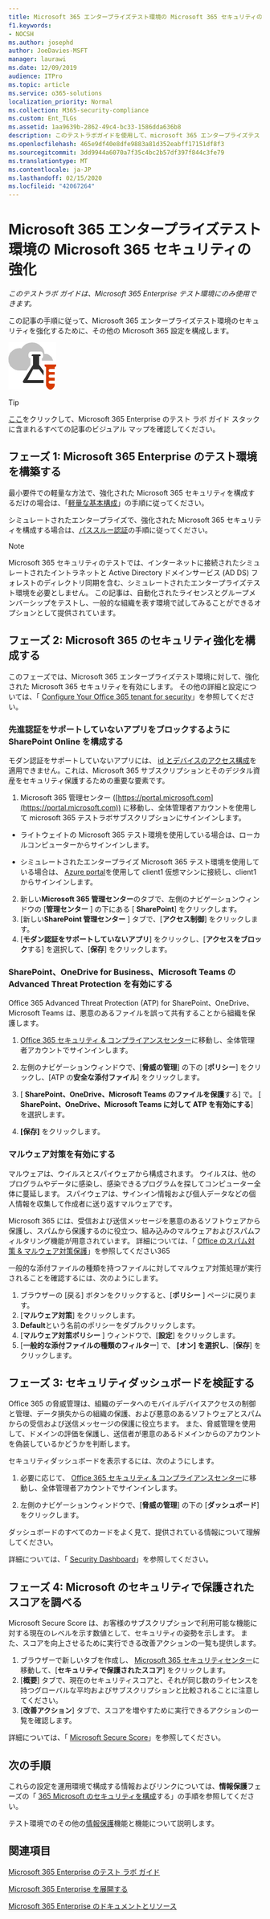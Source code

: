 ```yaml
---
title: Microsoft 365 エンタープライズテスト環境の Microsoft 365 セキュリティの強化
f1.keywords:
- NOCSH
ms.author: josephd
author: JoeDavies-MSFT
manager: laurawi
ms.date: 12/09/2019
audience: ITPro
ms.topic: article
ms.service: o365-solutions
localization_priority: Normal
ms.collection: M365-security-compliance
ms.custom: Ent_TLGs
ms.assetid: 1aa9639b-2862-49c4-bc33-1586dda636b8
description: このテストラボガイドを使用して、microsoft 365 エンタープライズテスト環境で追加の Microsoft 365 セキュリティ設定を有効にします。
ms.openlocfilehash: 465e9df40e8dfe9883a81d352eabff17151df8f3
ms.sourcegitcommit: 3dd9944a6070a7f35c4bc2b57df397f844c3fe79
ms.translationtype: MT
ms.contentlocale: ja-JP
ms.lasthandoff: 02/15/2020
ms.locfileid: "42067264"
---
```

# <a name="increased-microsoft-365-security-for-your-microsoft-365-enterprise-test-environment"></a>Microsoft 365 エンタープライズテスト環境の Microsoft 365 セキュリティの強化

*このテストラボ ガイドは、Microsoft 365 Enterprise テスト環境にのみ使用できます。*

この記事の手順に従って、Microsoft 365 エンタープライズテスト環境のセキュリティを強化するために、その他の Microsoft 365 設定を構成します。

![Microsoft クラウドのテスト ラボ ガイド](../media/m365-enterprise-test-lab-guides/cloud-tlg-icon.png)

> [!TIP]
> [ここ](../media/m365-enterprise-test-lab-guides/Microsoft365EnterpriseTLGStack.pdf)をクリックして、Microsoft 365 Enterprise のテスト ラボ ガイド スタックに含まれるすべての記事のビジュアル マップを確認してください。
  
## <a name="phase-1-build-out-your-microsoft-365-enterprise-test-environment"></a>フェーズ 1: Microsoft 365 Enterprise のテスト環境を構築する

最小要件での軽量な方法で、強化された Microsoft 365 セキュリティを構成するだけの場合は、「[軽量な基本構成](lightweight-base-configuration-microsoft-365-enterprise.md)」の手順に従ってください。
  
シミュレートされたエンタープライズで、強化された Microsoft 365 セキュリティを構成する場合は、[パススルー認証](pass-through-auth-m365-ent-test-environment.md)の手順に従ってください。
  
> [!NOTE]
> Microsoft 365 セキュリティのテストでは、インターネットに接続されたシミュレートされたイントラネットと Active Directory ドメインサービス (AD DS) フォレストのディレクトリ同期を含む、シミュレートされたエンタープライズテスト環境を必要としません。 この記事は、自動化されたライセンスとグループメンバーシップをテストし、一般的な組織を表す環境で試してみることができるオプションとして提供されています。 

## <a name="phase-2-configure-increased-microsoft-365-security"></a>フェーズ 2: Microsoft 365 のセキュリティ強化を構成する

このフェーズでは、Microsoft 365 エンタープライズテスト環境に対して、強化された Microsoft 365 セキュリティを有効にします。 その他の詳細と設定については、「 [Configure Your Office 365 tenant for security](https://docs.microsoft.com/office365/securitycompliance/tenant-wide-setup-for-increased-security)」を参照してください。

### <a name="configure-sharepoint-online-to-block-apps-that-dont-support-modern-authentication"></a>先進認証をサポートしていないアプリをブロックするように SharePoint Online を構成する

モダン認証をサポートしていないアプリには、 [id とデバイスのアクセス構成](microsoft-365-policies-configurations.md)を適用できません。これは、Microsoft 365 サブスクリプションとそのデジタル資産をセキュリティ保護するための重要な要素です。 

1. Microsoft 365 管理センター ([https://portal.microsoft.com](https://portal.microsoft.com)) に移動し、全体管理者アカウントを使用して microsoft 365 テストラボサブスクリプションにサインインします。
    
  - ライトウェイトの Microsoft 365 テスト環境を使用している場合は、ローカルコンピューターからサインインします。
    
  - シミュレートされたエンタープライズ Microsoft 365 テスト環境を使用している場合は、 [Azure portal](https://portal.azure.com)を使用して client1 仮想マシンに接続し、client1 からサインインします。
 
2. 新しい**Microsoft 365 管理センター**のタブで、左側のナビゲーションウィンドウの [**管理センター** ] の下にある [ **SharePoint**] をクリックします。
3. [新しい**SharePoint 管理センター** ] タブで、[**アクセス制御**] をクリックします。
4. [**モダン認証をサポートしていないアプリ**] をクリックし、[**アクセスをブロック**する] を選択して、[**保存**] をクリックします。


### <a name="enable-advanced-threat-protection-for-sharepoint-onedrive-for-business-and-microsoft-teams"></a>SharePoint、OneDrive for Business、Microsoft Teams の Advanced Threat Protection を有効にする

Office 365 Advanced Threat Protection (ATP) for SharePoint、OneDrive、Microsoft Teams は、悪意のあるファイルを誤って共有することから組織を保護します。

1. [Office 365 セキュリティ & コンプライアンスセンター](https://protection.office.com)に移動し、全体管理者アカウントでサインインします。

2. 左側のナビゲーションウィンドウで、[**脅威の管理**] の下の [**ポリシー**] をクリックし、[ATP の**安全な添付ファイル**] をクリックします。 

3. [ **SharePoint、OneDrive、Microsoft Teams のファイルを保護**する] で。 [ **SharePoint、OneDrive、Microsoft Teams に対して ATP を有効にする**] を選択します。

4. **[保存]** をクリックします。


### <a name="enable-anti-malware"></a>マルウェア対策を有効にする

マルウェアは、ウイルスとスパイウェアから構成されます。 ウイルスは、他のプログラムやデータに感染し、感染できるプログラムを探してコンピューター全体に蔓延します。 スパイウェアは、サインイン情報および個人データなどの個人情報を収集して作成者に送り返すマルウェアです。 

Microsoft 365 には、受信および送信メッセージを悪意のあるソフトウェアから保護し、スパムから保護するのに役立つ、組み込みのマルウェアおよびスパムフィルタリング機能が用意されています。 詳細については、「 [Office のスパム対策 & マルウェア対策保護](https://docs.microsoft.com/office365/securitycompliance/anti-spam-and-anti-malware-protection)」を参照してください365

一般的な添付ファイルの種類を持つファイルに対してマルウェア対策処理が実行されることを確認するには、次のようにします。

1. ブラウザーの [戻る] ボタンをクリックすると、[**ポリシー** ] ページに戻ります。
2. [**マルウェア対策**] をクリックします。
3. **Default**という名前のポリシーをダブルクリックします。
4. [**マルウェア対策ポリシー** ] ウィンドウで、[**設定**] をクリックします。
4. [**一般的な添付ファイルの種類のフィルター**] で、 **[オン] を選択し**、[**保存**] をクリックします。


## <a name="phase-3-examine-the-security-dashboard"></a>フェーズ 3: セキュリティダッシュボードを検証する

Office 365 の脅威管理は、組織のデータへのモバイルデバイスアクセスの制御と管理、データ損失からの組織の保護、および悪意のあるソフトウェアとスパムからの受信および送信メッセージの保護に役立ちます。 また、脅威管理を使用して、ドメインの評価を保護し、送信者が悪意のあるドメインからのアカウントを偽装しているかどうかを判断します。 

セキュリティダッシュボードを表示するには、次のようにします。

1. 必要に応じて、 [Office 365 セキュリティ & コンプライアンスセンター](https://protection.office.com)に移動し、全体管理者アカウントでサインインします。

2. 左側のナビゲーションウィンドウで、[**脅威の管理**] の下の [**ダッシュボード**] をクリックします。

ダッシュボードのすべてのカードをよく見て、提供されている情報について理解してください。

詳細については、「 [Security Dashboard](https://docs.microsoft.com/microsoft-365/security/office-365-security/security-dashboard)」を参照してください。


## <a name="phase-4-examine-microsoft-secure-score"></a>フェーズ 4: Microsoft のセキュリティで保護されたスコアを調べる

Microsoft Secure Score は、お客様のサブスクリプションで利用可能な機能に対する現在のレベルを示す数値として、セキュリティの姿勢を示します。 また、スコアを向上させるために実行できる改善アクションの一覧も提供します。

1. ブラウザーで新しいタブを作成し、 [Microsoft 365 セキュリティセンター](https://security.microsoft.com/)に移動して、[**セキュリティで保護されたスコア**] をクリックします。
2. [**概要**] タブで、現在のセキュリティスコアと、それが同じ数のライセンスを持つグローバルな平均およびサブスクリプションと比較されることに注意してください。
3. [**改善アクション**] タブで、スコアを増やすために実行できるアクションの一覧を確認します。

詳細については、「 [Microsoft Secure Score](https://docs.microsoft.com/microsoft-365/security/mtp/microsoft-secure-score)」を参照してください。

## <a name="next-steps"></a>次の手順

これらの設定を運用環境で構成する情報およびリンクについては、**情報保護**フェーズの「 [365 Microsoft のセキュリティを構成](infoprotect-configure-increased-security-office-365.md)する」の手順を参照してください。

テスト環境でのその他の[情報保護](m365-enterprise-test-lab-guides.md#information-protection)機能と機能について説明します。

## <a name="see-also"></a>関連項目

[Microsoft 365 Enterprise のテスト ラボ ガイド](m365-enterprise-test-lab-guides.md)

[Microsoft 365 Enterprise を展開する](deploy-microsoft-365-enterprise.md)

[Microsoft 365 Enterprise のドキュメントとリソース](https://docs.microsoft.com/microsoft-365-enterprise/)

